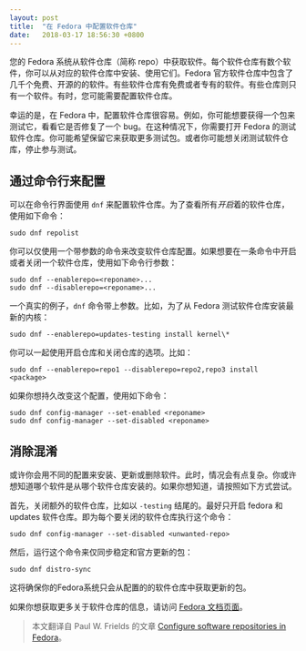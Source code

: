 ```yaml
---
layout: post
title:  "在 Fedora 中配置软件仓库"
date:   2018-03-17 18:56:30 +0800
---
```


您的 Fedora 系统从软件仓库（简称 repo）中获取软件。每个软件仓库有数个软件，你可以从对应的软件仓库中安装、使用它们。Fedora 官方软件仓库中包含了几千个免费、开源的的软件。有些软件仓库有免费或者专有的软件。有些仓库则只有一个软件。有时，您可能需要配置软件仓库。

幸运的是，在 Fedora 中，配置软件仓库很容易。例如，你可能想要获得一个包来测试它，看看它是否修复了一个 bug。在这种情况下，你需要打开 Fedora 的测试软件仓库。你可能希望保留它来获取更多测试包。或者你可能想关闭测试软件仓库，停止参与测试。

## 通过命令行来配置

可以在命令行界面使用 `dnf` 来配置软件仓库。为了查看所有*开启*着的软件仓库，使用如下命令：

```shell
sudo dnf repolist
```

你可以仅使用一个带参数的命令来改变软件仓库配置。如果想要在一条命令中开启或者关闭一个软件仓库，使用如下命令行参数：

```shell
sudo dnf --enablerepo=<reponame>...
sudo dnf --disablerepo=<reponame>...
```

一个真实的例子，`dnf` 命令带上参数。比如，为了从 Fedora 测试软件仓库安装最新的内核：

```shell
sudo dnf --enablerepo=updates-testing install kernel\*
```

你可以一起使用开启仓库和关闭仓库的选项。比如：

```shell
sudo dnf --enablerepo=repo1 --disablerepo=repo2,repo3 install <package>
```

如果你想持久改变这个配置，使用如下命令：

```shell
sudo dnf config-manager --set-enabled <reponame>
sudo dnf config-manager --set-disabled <reponame>
```

## 消除混淆

或许你会用不同的配置来安装、更新或删除软件。此时，情况会有点复杂。你或许想知道哪个软件是从哪个软件仓库安装的。如果你想知道，请按照如下方式尝试。

首先，关闭额外的软件仓库，比如以 `-testing` 结尾的。最好只开启 fedora 和 updates 软件仓库。即为每个要关闭的软件仓库执行这个命令：

```shell
sudo dnf config-manager --set-disabled <unwanted-repo>
```

然后，运行这个命令来仅同步稳定和官方更新的包：

```shell
sudo dnf distro-sync
```

这将确保你的Fedora系统只会从配置的的软件仓库中获取更新的包。

如果你想获取更多关于软件仓库的信息，请访问 [Fedora 文档页面](https://docs.fedoraproject.org/f27/system-administrators-guide/package-management/DNF.html)。

> 本文翻译自 Paul W. Frields 的文章 [Configure software repositories in Fedora](https://fedoramagazine.org/configure-software-repositories-fedora/)。
